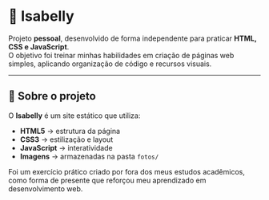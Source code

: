 # 🌸 Isabelly

Projeto **pessoal**, desenvolvido de forma independente para praticar **HTML, CSS e JavaScript**.  
O objetivo foi treinar minhas habilidades em criação de páginas web simples, aplicando organização de código e recursos visuais.

---

## 📌 Sobre o projeto

O **Isabelly** é um site estático que utiliza:
- **HTML5** → estrutura da página  
- **CSS3** → estilização e layout  
- **JavaScript** → interatividade  
- **Imagens** → armazenadas na pasta `fotos/`

Foi um exercício prático criado por fora dos meus estudos acadêmicos, como forma de presente que reforçou meu aprendizado em desenvolvimento web.
